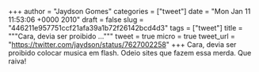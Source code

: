 
+++
author = "Jaydson Gomes"
categories = ["tweet"]
date = "Mon Jan 11 11:53:06 +0000 2010"
draft = false
slug = "446211e957751ccf21afa39a1b72f26142bcd4d3"
tags = ["tweet"]
title = """Cara, devia ser proibido ..."""
tweet = true
micro = true
tweet_url = "https://twitter.com/jaydson/status/7627002258"
+++
Cara, devia ser proibido colocar musica em flash. Odeio sites que fazem essa merda. Que raiva!
